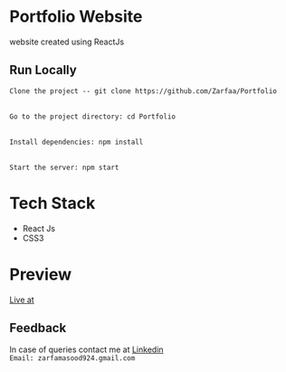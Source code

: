 # Portfolio Website
website created using ReactJs

## Run Locally

`Clone the project -- git clone https://github.com/Zarfaa/Portfolio`<br><br>

`Go to the project directory: cd Portfolio`<br><br>

`Install dependencies: npm install`<br><br>

`Start the server: npm start`<br><be>

# Tech Stack
- React Js
- CSS3

# Preview
[Live at](https://zarfaa.github.io/Portfolio/)

 ## Feedback
 In case of queries contact me at 
 [Linkedin](https://www.linkedin.com/in/zarfa-masood/)<br>
  `Email: zarfamasood924.gmail.com`
 
